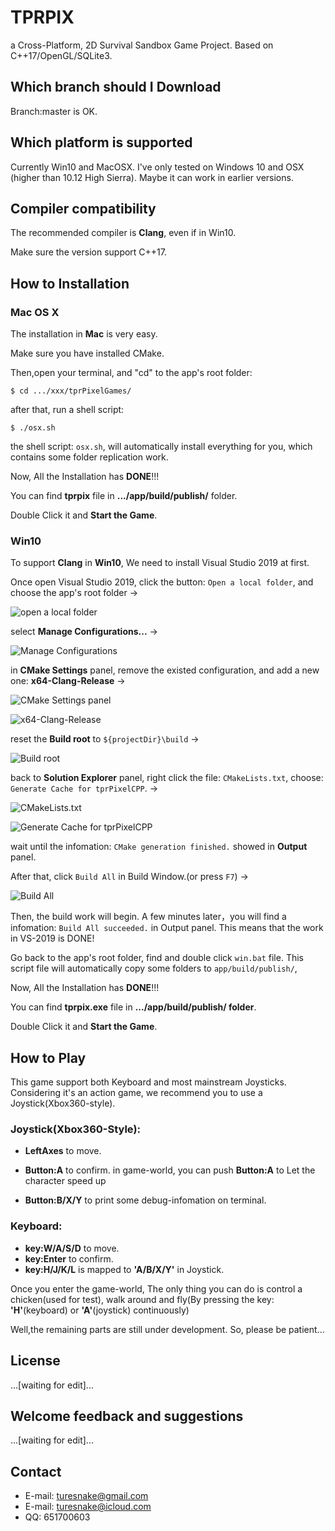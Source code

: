 # TPRPIX
a Cross-Platform, 2D Survival Sandbox Game Project. Based on C++17/OpenGL/SQLite3.


## Which branch should I Download
Branch:master is OK.

## Which platform is supported
Currently Win10 and MacOSX. I've only tested on Windows 10 and OSX (higher than 10.12 High Sierra). Maybe it can work in earlier versions.

## Compiler compatibility
The recommended compiler is **Clang**, even if in Win10.

Make sure the version support C++17.


## How to Installation

### Mac OS X

The installation in **Mac** is very easy.

Make sure you have installed CMake.

Then,open your terminal, and "cd" to the app's root folder:

    $ cd .../xxx/tprPixelGames/

after that, run a shell script:

    $ ./osx.sh

the shell script: `osx.sh`, will automatically install everything for you, which contains some folder replication work.

Now, All the Installation has **DONE**!!!

You can find **tprpix** file in **.../app/build/publish/** folder. 

Double Click it and **Start the Game**. 



### Win10

To support **Clang** in **Win10**, We need to install Visual Studio 2019 at first.

Once open Visual Studio 2019, click the button: `Open a local folder`, and choose the app's root folder ->

![open a local folder](Docs/pngs/win10/000.png)

select **Manage Configurations...** ->

![Manage Configurations](Docs/pngs/win10/001.png)

in **CMake Settings** panel, remove the existed configuration, and add a new one: **x64-Clang-Release** ->

![CMake Settings panel](Docs/pngs/win10/002.png)

![x64-Clang-Release](Docs/pngs/win10/003.png)

reset the **Build root** to `${projectDir}\build` ->

![Build root](Docs/pngs/win10/004.png)

back to **Solution Explorer** panel, right click the file: `CMakeLists.txt`, choose: `Generate Cache for tprPixelCPP`. ->

![CMakeLists.txt](Docs/pngs/win10/005.png)

![Generate Cache for tprPixelCPP](Docs/pngs/win10/006.png)

wait until the infomation: `CMake generation finished.` showed in **Output** panel.


After that, click `Build All` in Build Window.(or press `F7`) ->

![Build All](Docs/pngs/win10/009.png)

Then, the build work will begin. A few minutes later，you will find a infomation: `Build All succeeded.` in Output panel. This means that the work in VS-2019 is DONE!

Go back to the app's root folder, find and double click `win.bat` file. 
This script file will automatically copy some folders to `app/build/publish/`, 

Now, All the Installation has **DONE**!!!

You can find **tprpix.exe** file in **.../app/build/publish/ folder**. 

Double Click it and **Start the Game**. 




## How to Play
This game support both Keyboard and most mainstream Joysticks. 
Considering it's an action game, we recommend you to use a Joystick(Xbox360-style).

### Joystick(Xbox360-Style):
- **LeftAxes** to move.

- **Button:A** to confirm. 
in game-world, you can push **Button:A** to Let the character speed up

- **Button:B/X/Y** to print some debug-infomation on terminal.

### Keyboard:
- **key:W/A/S/D** to move.
- **key:Enter** to confirm.
- **key:H/J/K/L** is mapped to **'A/B/X/Y'** in Joystick.

Once you enter the game-world, The only thing you can do is control a chicken(used for test), walk around and fly(By pressing the key: **'H'**(keyboard) or **'A'**(joystick) continuously)

Well,the remaining parts are still under development.
So, please be  patient...


## License
...[waiting for edit]...

## Welcome feedback and suggestions
...[waiting for edit]...

## Contact
*   E-mail: [turesnake@gmail.com](mailto:turesnake@gmail.com)
*   E-mail: [turesnake@icloud.com](mailto:turesnake@icloud.com)
*   QQ: 651700603

